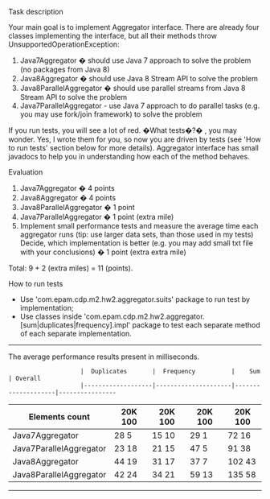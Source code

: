 Task description

Your main goal is to implement Aggregator interface. There are already four classes implementing the interface, but all their methods throw UnsupportedOperationException:

1.	Java7Aggregator � should use Java 7 approach to solve the problem (no packages from Java 8)
2.	Java8Aggregator � should use Java 8 Stream API to solve the problem
3.	Java8ParallelAggregator � should use parallel streams from Java 8 Stream API to solve the problem
4.	Java7ParallelAggregator -  use Java 7 approach to do parallel tasks (e.g. you may use fork/join framework) to solve the problem

If you run tests, you will see a lot of red. �What tests�?� , you may wonder. 
Yes, I wrote them for you, so now you are driven by tests (see 'How to run tests' section below for more details).
Aggregator interface has small javadocs to help you in understanding how each of the method behaves.

Evaluation
1.	Java7Aggregator � 4 points
2.	Java8Aggregator � 4 points
3.	Java8ParallelAggregator � 1 point
4.	Java7ParallelAggregator � 1 point (extra mile)
5.	Implement small performance tests and measure the average time each aggregator runs (tip: use larger data sets, than those used in my tests) 
Decide, which implementation is better (e.g. you may add small txt file with your conclusions) � 1 point (extra extra mile)

Total: 9 + 2 (extra miles) = 11 (points).


How to run tests

- Use 'com.epam.cdp.m2.hw2.aggregator.suits' package to run test by implementation;
- Use classes inside 'com.epam.cdp.m2.hw2.aggregator.[sum|duplicates|frequency].impl' package to test each separate method of each separate implementation.

--------------------------------------------------------------------------------------------------------
The average performance results present in milliseconds.

                        |  Duplicates       |  Frequency          |    Sum             | Overall
                        |-------------------|---------------------|--------------------|----------------
Elements count          |  20K         100  |  20K         100    |    20K         100 | 20K        100
------------------------|-------------------|---------------------|--------------------|----------------
Java7Aggregator         |  28          5    |  15          10     |    29          1   | 72         16
Java7ParallelAggregator |  23          18   |  21          15     |    47          5   | 91         38
Java8Aggregator         |  44          19   |  31          17     |    37          7   | 102        43
Java8ParallelAggregator |  42          24   |  34          21     |    59          13  | 135        58
--------------------------------------------------------------------------------------------------------